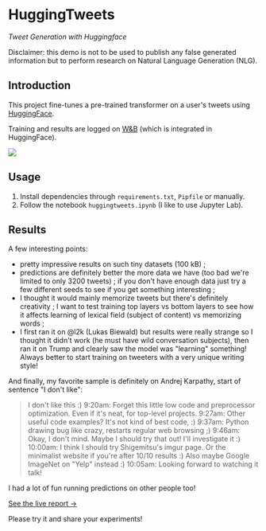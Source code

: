 # HuggingTweets

*Tweet Generation with Huggingface*

Disclaimer: this demo is not to be used to publish any false generated information but to perform research on Natural Language Generation (NLG).

## Introduction

This project fine-tunes a pre-trained transformer on a user's tweets using [HuggingFace](https://huggingface.co/).

Training and results are logged on [W&B](https://docs.wandb.com/huggingface) (which is integrated in HuggingFace).

![](https://i.imgur.com/vnejHGh.png)

## Usage

1. Install dependencies through `requirements.txt`, `Pipfile` or manually.
2. Follow the notebook `huggingtweets.ipynb` (I like to use Jupyter Lab).

## Results

A few interesting points:

* pretty impressive results on such tiny datasets (100 kB) ;
* predictions are definitely better the more data we have (too bad we're limited to only 3200 tweets) ; if you don't have enough data just try a few different seeds to see if you get something interesting ;
* I thought it would mainly memorize tweets but there's definitely creativity ; I want to test training top layers vs bottom layers to see how it affects learning of lexical field (subject of content) vs memorizing words ;
* I first ran it on @l2k (Lukas Biewald) but results were really strange so I thought it didn't work (he must have wild conversation subjects), then ran it on Trump and clearly saw the model was "learning" something! Always better to start training on tweeters with a very unique writing style!

And finally, my favorite sample is definitely on Andrej Karpathy, start of sentence "I don't like":

> I don't like this :) 9:20am: Forget this little low code and preprocessor optimization. Even if it's neat, for top-level projects. 9:27am: Other useful code examples? It's not kind of best code, :) 9:37am: Python drawing bug like crazy, restarts regular web browsing ;) 9:46am: Okay, I don't mind. Maybe I should try that out! I'll investigate it :) 10:00am: I think I should try Shigemitsu's imgur page. Or the minimalist website if you're after 10/10 results :) Also maybe Google ImageNet on "Yelp" instead :) 10:05am: Looking forward to watching it talk!

I had a lot of fun running predictions on other people too!

[See the live report → ](https://app.wandb.ai/borisd13/huggingface-twitter?workspace=user-borisd13)

Please try it and share your experiments!